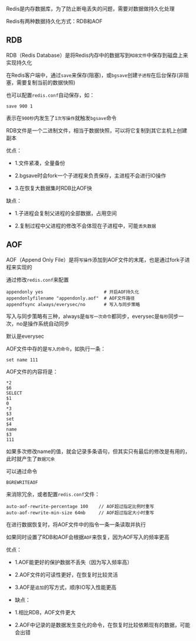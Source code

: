 Redis是内存数据库，为了防止断电丢失的问题，需要对数据做持久化处理

Redis有两种数据持久化方式：RDB和AOF

## RDB

RDB（Redis Database）是将Redis内存中的数据写到`RDB文件`中保存到磁盘上来实现持久化

在Redis客户端中，通过`save`来保存(阻塞)，或`bgsave`创建`子进程`在后台保存(非阻塞，需要复制当前的数据快照)

也可以配置`redis.conf`自动保存，如：

```
save 900 1
```

表示在`900秒`内发生了`1次写操作`就触发`bgsave`命令

RDB文件是一个二进制文件，相当于数据快照，可以将它复制到其它主机上创建副本

优点：

- 1.文件紧凑，全量备份

- 2.bgsave时会fork一个子进程来负责保存，主进程不会进行IO操作

- 3.在恢复大数据集时RDB比AOF快

缺点：

- 1.子进程会复制父进程的全部数据，占用空间

- 2.复制过程中父进程的修改不会体现在子进程中，可能`丢失数据`

## AOF

AOF（Append Only File）是将`写操作`添加到AOF文件的末尾，也是通过fork子进程来实现的

通过修改`redis.conf`来配置

```
appendonly yes                       # 开启AOF持久化
appendonlyfilename "appendonly.aof"  # AOF文件路径
appendfsync always/everysec/no       # 写入与同步策略
```

写入与同步策略有三种，always是`每写一次命令`都同步，everysec是`每秒`同步一次，no是操作系统自动同步

默认是everysec

AOF文件中存的是`写入的命令`，如执行一条：

```
set name 111
```

AOF文件的内容将是：

```
*2
$6
SELECT
$1
0
*3
$3
set
$4
name
$3
111
```

如果多次修改name的值，就会记录多条语句，但其实只有最后的修改是有用的，此时就产生了`数据冗余`

可以通过命令

```
BGREWRITEAOF
```

来消除冗余，或者配置`redis.conf`文件：

```
auto-aof-rewrite-percentage 100    // AOF超过指定比例时重写
auto-aof-rewrite-min-size 64mb     // AOF超过指定大小时重写
```

在进行数据恢复时，将AOF文件中的指令一条一条读取并执行

如果同时设置了RDB和AOF会根据`AOF`来恢复，因为AOF写入的频率更高

优点：

- 1.AOF能更好的保护数据不丢失（因为写入频率高）

- 2.AOF文件的可读性更好，在恢复时比较灵活

- 3.AOF是`追加`的写方式，顺序IO写入性能更高

- 缺点：

- 1.相比RDB，AOF文件更大

- 2.AOF中记录的是数据发生变化的命令，在恢复时比较依赖现有的数据，可能会出错
